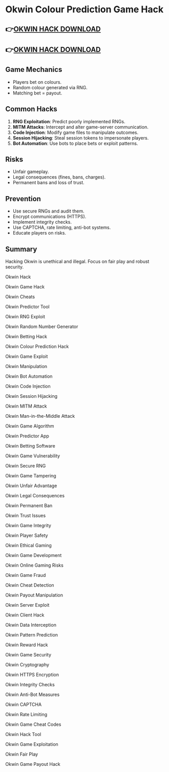 # Okwin Colour Prediction Game Hack

## 👉[OKWIN HACK DOWNLOAD](https://telegram.me/recon_dart_money)
## 👉[OKWIN HACK DOWNLOAD](https://telegram.me/recon_dart_money)


## Game Mechanics
- Players bet on colours.
- Random colour generated via RNG.
- Matching bet = payout.

## Common Hacks
1. **RNG Exploitation**: Predict poorly implemented RNGs.
2. **MITM Attacks**: Intercept and alter game-server communication.
3. **Code Injection**: Modify game files to manipulate outcomes.
4. **Session Hijacking**: Steal session tokens to impersonate players.
5. **Bot Automation**: Use bots to place bets or exploit patterns.

## Risks
- Unfair gameplay.
- Legal consequences (fines, bans, charges).
- Permanent bans and loss of trust.

## Prevention
- Use secure RNGs and audit them.
- Encrypt communications (HTTPS).
- Implement integrity checks.
- Use CAPTCHA, rate limiting, anti-bot systems.
- Educate players on risks.

## Summary
Hacking Okwin is unethical and illegal. Focus on fair play and robust security.

Okwin Hack

Okwin Game Hack

Okwin Cheats

Okwin Predictor Tool

Okwin RNG Exploit

Okwin Random Number Generator

Okwin Betting Hack

Okwin Colour Prediction Hack

Okwin Game Exploit

Okwin Manipulation

Okwin Bot Automation

Okwin Code Injection

Okwin Session Hijacking

Okwin MITM Attack

Okwin Man-in-the-Middle Attack

Okwin Game Algorithm

Okwin Predictor App

Okwin Betting Software

Okwin Game Vulnerability

Okwin Secure RNG

Okwin Game Tampering

Okwin Unfair Advantage

Okwin Legal Consequences

Okwin Permanent Ban

Okwin Trust Issues

Okwin Game Integrity

Okwin Player Safety

Okwin Ethical Gaming

Okwin Game Development

Okwin Online Gaming Risks

Okwin Game Fraud

Okwin Cheat Detection

Okwin Payout Manipulation

Okwin Server Exploit

Okwin Client Hack

Okwin Data Interception

Okwin Pattern Prediction

Okwin Reward Hack

Okwin Game Security

Okwin Cryptography

Okwin HTTPS Encryption

Okwin Integrity Checks

Okwin Anti-Bot Measures

Okwin CAPTCHA

Okwin Rate Limiting

Okwin Game Cheat Codes

Okwin Hack Tool

Okwin Game Exploitation

Okwin Fair Play

Okwin Game Payout Hack
